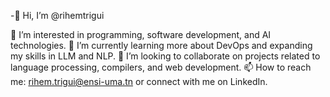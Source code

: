 -👋 Hi, I’m @rihemtrigui

👀 I’m interested in programming, software development, and AI technologies.
🌱 I’m currently learning more about DevOps and expanding my skills in LLM and NLP.
💞️ I’m looking to collaborate on projects related to language processing, compilers, and web development.
📫 How to reach me: rihem.trigui@ensi-uma.tn or connect with me on LinkedIn.

